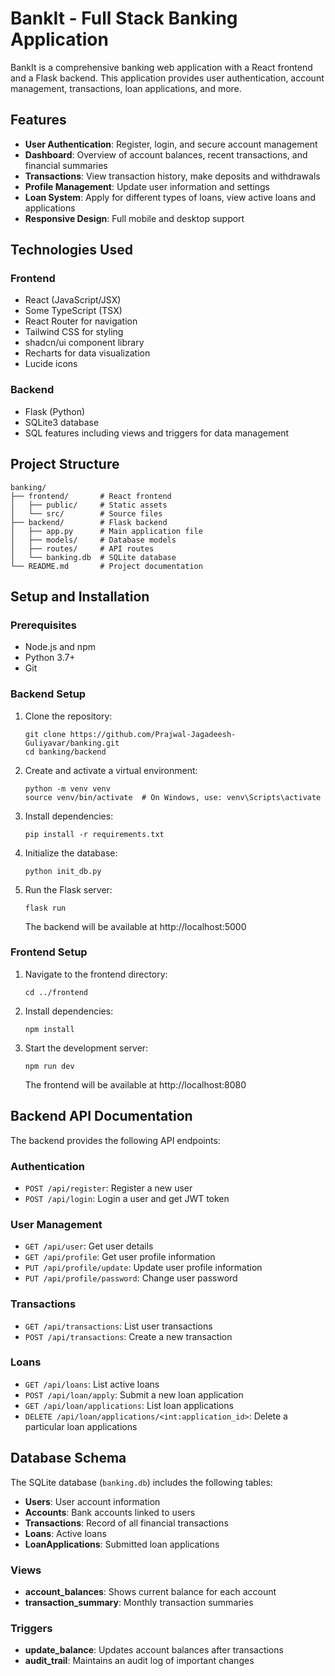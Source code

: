 
# BankIt - Full Stack Banking Application

BankIt is a comprehensive banking web application with a React frontend and a Flask backend. This application provides user authentication, account management, transactions, loan applications, and more.

## Features

- **User Authentication**: Register, login, and secure account management
- **Dashboard**: Overview of account balances, recent transactions, and financial summaries
- **Transactions**: View transaction history, make deposits and withdrawals
- **Profile Management**: Update user information and settings
- **Loan System**: Apply for different types of loans, view active loans and applications
- **Responsive Design**: Full mobile and desktop support

## Technologies Used

### Frontend
- React (JavaScript/JSX)
- Some TypeScript (TSX)
- React Router for navigation
- Tailwind CSS for styling
- shadcn/ui component library
- Recharts for data visualization
- Lucide icons

### Backend
- Flask (Python)
- SQLite3 database
- SQL features including views and triggers for data management

## Project Structure

```
banking/
├── frontend/       # React frontend
│   ├── public/     # Static assets
│   └── src/        # Source files
├── backend/        # Flask backend
│   ├── app.py      # Main application file
│   ├── models/     # Database models
│   ├── routes/     # API routes
│   └── banking.db  # SQLite database
└── README.md       # Project documentation
```

## Setup and Installation

### Prerequisites
- Node.js and npm
- Python 3.7+
- Git

### Backend Setup
1. Clone the repository:
   ```
   git clone https://github.com/Prajwal-Jagadeesh-Guliyavar/banking.git
   cd banking/backend
   ```

2. Create and activate a virtual environment:
   ```
   python -m venv venv
   source venv/bin/activate  # On Windows, use: venv\Scripts\activate
   ```

3. Install dependencies:
   ```
   pip install -r requirements.txt
   ```

4. Initialize the database:
   ```
   python init_db.py
   ```

5. Run the Flask server:
   ```
   flask run
   ```

   The backend will be available at http://localhost:5000

### Frontend Setup
1. Navigate to the frontend directory:
   ```
   cd ../frontend
   ```

2. Install dependencies:
   ```
   npm install
   ```

3. Start the development server:
   ```
   npm run dev
   ```

   The frontend will be available at http://localhost:8080

## Backend API Documentation

The backend provides the following API endpoints:

### Authentication
- `POST /api/register`: Register a new user
- `POST /api/login`: Login a user and get JWT token

### User Management
- `GET /api/user`: Get user details
- `GET /api/profile`: Get user profile information
- `PUT /api/profile/update`: Update user profile information
- `PUT /api/profile/password`: Change user password

### Transactions
- `GET /api/transactions`: List user transactions
- `POST /api/transactions`: Create a new transaction

### Loans
- `GET /api/loans`: List active loans
- `POST /api/loan/apply`: Submit a new loan application
- `GET /api/loan/applications`: List loan applications
- `DELETE /api/loan/applications/<int:application_id>`: Delete a particular loan applications

## Database Schema

The SQLite database (`banking.db`) includes the following tables:

- **Users**: User account information
- **Accounts**: Bank accounts linked to users
- **Transactions**: Record of all financial transactions
- **Loans**: Active loans
- **LoanApplications**: Submitted loan applications

### Views
- **account_balances**: Shows current balance for each account
- **transaction_summary**: Monthly transaction summaries

### Triggers
- **update_balance**: Updates account balances after transactions
- **audit_trail**: Maintains an audit log of important changes


